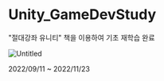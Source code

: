 # Unity_GameDevStudy

"절대강좌 유니티" 책을 이용하여 기초 재학습 완료

![Untitled](https://s3-us-west-2.amazonaws.com/secure.notion-static.com/5ab33601-0e5f-4b16-8ee1-2be50a82e3ce/Untitled.png)

2022/09/11 ~ 2022/11/23 
